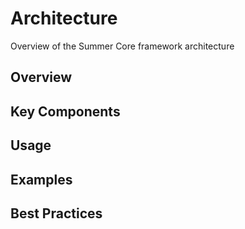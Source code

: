 # Architecture

Overview of the Summer Core framework architecture

## Overview

## Key Components

## Usage

## Examples

## Best Practices
